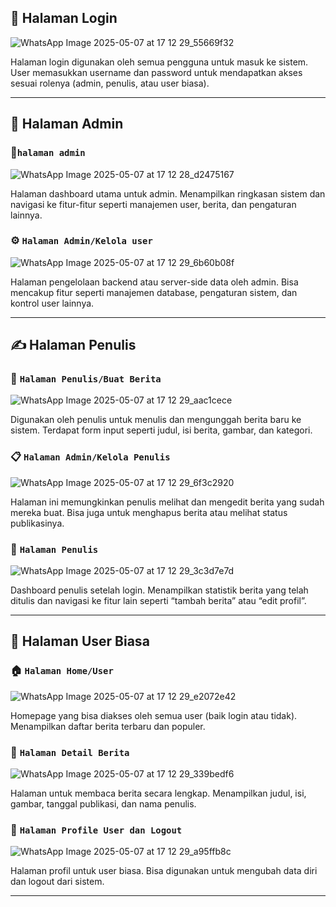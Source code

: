 ## 🔐 Halaman Login
![WhatsApp Image 2025-05-07 at 17 12 29_55669f32](https://github.com/user-attachments/assets/2272fee3-6d97-4252-8970-bb294d1556ce)

Halaman login digunakan oleh semua pengguna untuk masuk ke sistem. User memasukkan username dan password untuk mendapatkan akses sesuai rolenya (admin, penulis, atau user biasa).

---

## 👑 Halaman Admin

### 📄`halaman admin`
![WhatsApp Image 2025-05-07 at 17 12 28_d2475167](https://github.com/user-attachments/assets/6b22824e-e7f8-4e23-b59a-29f8aec6f0c5)

Halaman dashboard utama untuk admin. Menampilkan ringkasan sistem dan navigasi ke fitur-fitur seperti manajemen user, berita, dan pengaturan lainnya.

### ⚙️ `Halaman Admin/Kelola user`
![WhatsApp Image 2025-05-07 at 17 12 29_6b60b08f](https://github.com/user-attachments/assets/95684310-d1b1-4a69-a49a-86f262610cc0)

Halaman pengelolaan backend atau server-side data oleh admin. Bisa mencakup fitur seperti manajemen database, pengaturan sistem, dan kontrol user lainnya.

---

## ✍️ Halaman Penulis

### 📝 `Halaman Penulis/Buat Berita`
![WhatsApp Image 2025-05-07 at 17 12 29_aac1cece](https://github.com/user-attachments/assets/a4e6bf11-5751-4db4-bfbd-56c8bade0f34)

Digunakan oleh penulis untuk menulis dan mengunggah berita baru ke sistem. Terdapat form input seperti judul, isi berita, gambar, dan kategori.

### 📋 `Halaman Admin/Kelola Penulis`
![WhatsApp Image 2025-05-07 at 17 12 29_6f3c2920](https://github.com/user-attachments/assets/148f70dc-f545-4433-aebe-99781976705c)

Halaman ini memungkinkan penulis melihat dan mengedit berita yang sudah mereka buat. Bisa juga untuk menghapus berita atau melihat status publikasinya.

### 🧭 `Halaman Penulis`
![WhatsApp Image 2025-05-07 at 17 12 29_3c3d7e7d](https://github.com/user-attachments/assets/3c3bf10c-6c3a-4a3a-b7f1-2007e4be5685)

Dashboard penulis setelah login. Menampilkan statistik berita yang telah ditulis dan navigasi ke fitur lain seperti “tambah berita” atau “edit profil”.

---

## 👥 Halaman User Biasa

### 🏠 `Halaman Home/User`
![WhatsApp Image 2025-05-07 at 17 12 29_e2072e42](https://github.com/user-attachments/assets/34e92078-7174-45ad-abbc-e0417ee117a0)

Homepage yang bisa diakses oleh semua user (baik login atau tidak). Menampilkan daftar berita terbaru dan populer.

### 📖 `Halaman Detail Berita`
![WhatsApp Image 2025-05-07 at 17 12 29_339bedf6](https://github.com/user-attachments/assets/2ad044df-01c6-49b8-9700-818a0e9397c2)

Halaman untuk membaca berita secara lengkap. Menampilkan judul, isi, gambar, tanggal publikasi, dan nama penulis.

### 🙍 `Halaman Profile User dan Logout`
![WhatsApp Image 2025-05-07 at 17 12 29_a95ffb8c](https://github.com/user-attachments/assets/f55f92de-a339-45af-a4a0-b018c8c078ec)

Halaman profil untuk user biasa. Bisa digunakan untuk mengubah data diri dan logout dari sistem.

---


